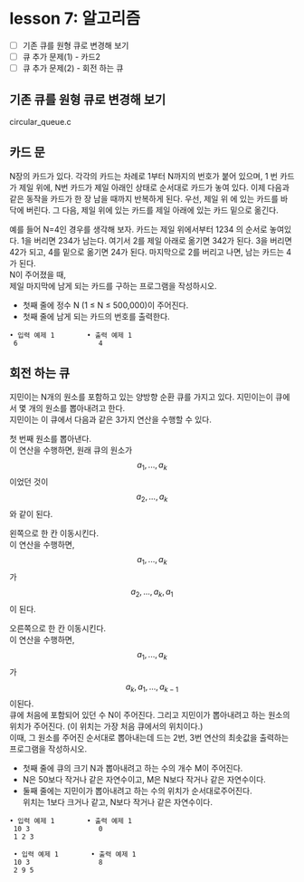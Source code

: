 # lesson 7: 알고리즘

- [ ] 기존 큐를 원형 큐로 변경해 보기
- [ ] 큐 추가 문제(1) - 카드2
- [ ] 큐 추가 문제(2) - 회전 하는 큐

## 기존 큐를 원형 큐로 변경해 보기
circular_queue.c

## 카드 문
N장의 카드가 있다. 각각의 카드는 차례로 1부터 N까지의 번호가 붙어 있으며, 1
번 카드가 제일 위에, N번 카드가 제일 아래인 상태로 순서대로 카드가 놓여 있다.
이제 다음과 같은 동작을 카드가 한 장 남을 때까지 반복하게 된다. 우선, 제일 위
에 있는 카드를 바닥에 버린다. 그 다음, 제일 위에 있는 카드를 제일 아래에 있는
카드 밑으로 옮긴다.  
  
예를 들어 N=4인 경우를 생각해 보자. 카드는 제일 위에서부터 1234 의 순서로 놓여있다. 
1을 버리면 234가 남는다. 여기서 2를 제일 아래로 옮기면 342가 된다. 3을 버리면 
42가 되고, 4를 밑으로 옮기면 24가 된다. 마지막으로 2를 버리고 나면, 남는 카드는 
4가 된다.  
N이 주어졌을 때,  
제일 마지막에 남게 되는 카드를 구하는 프로그램을 작성하시오.  
  
- 첫째 줄에 정수 N (1 ≤ N ≤ 500,000)이 주어진다.  
- 첫째 줄에 남게 되는 카드의 번호를 출력한다.  
```
• 입력 예제 1        • 출력 예제 1
 6                    4
```
## 회전 하는 큐
지민이는 N개의 원소를 포함하고 있는 양방향 순환 큐를 가지고 있다. 지민이는이 큐에서 몇 개의 원소를 뽑아내려고 한다.  
지민이는 이 큐에서 다음과 같은 3가지 연산을 수행할 수 있다.  

첫 번째 원소를 뽑아낸다.  
이 연산을 수행하면, 원래 큐의 원소가 $$a_1, ..., a_k$$ 이었던 것이 $$a_2, ..., a_k$$ 와 같이 된다.  

왼쪽으로 한 칸 이동시킨다.  
이 연산을 수행하면, $$a_1, ..., a_k$$ 가 $$a_2, ..., a_k, a_1$$ 이 된다.  

오른쪽으로 한 칸 이동시킨다.  
이 연산을 수행하면, $$a_1, ..., a_k$$ 가 $$a_k, a_1, ..., a_{k-1}$$ 이된다.  
큐에 처음에 포함되어 있던 수 N이 주어진다. 그리고 지민이가 뽑아내려고 하는 원소의 위치가 주어진다. (이 위치는 가장 처음 큐에서의 위치이다.)  
이때, 그 원소를 주어진 순서대로 뽑아내는데 드는 2번, 3번 연산의 최솟값을 출력하는 프로그램을 작성하시오.  

- 첫째 줄에 큐의 크기 N과 뽑아내려고 하는 수의 개수 M이 주어진다.  
- N은 50보다 작거나 같은 자연수이고, M은 N보다 작거나 같은 자연수이다.  
- 둘째 줄에는 지민이가 뽑아내려고 하는 수의 위치가 순서대로주어진다.   
  위치는 1보다 크거나 같고, N보다 작거나 같은 자연수이다.  
```
• 입력 예제 1        • 출력 예제 1
 10 3                 0
 1 2 3

 • 입력 예제 1        • 출력 예제 1
 10 3                 8
 2 9 5
```